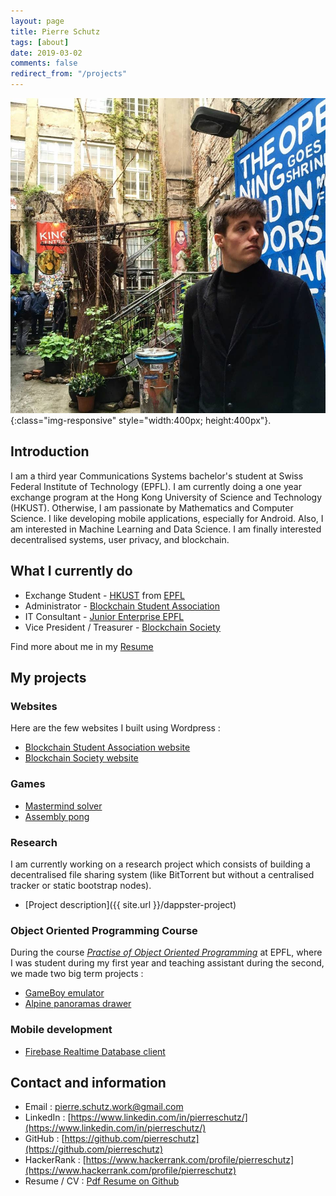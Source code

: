```yaml
---
layout: page
title: Pierre Schutz
tags: [about]
date: 2019-03-02
comments: false
redirect_from: "/projects"
---
```


![Profile picture](../assets/img/pierre-photo.jpg){:class="img-responsive" style="width:400px; height:400px"}.

## Introduction

I am a third year Communications Systems bachelor's student at Swiss Federal Institute of Technology (EPFL). I am currently doing a one year exchange program at the Hong Kong University of Science and Technology (HKUST).
Otherwise, I am passionate by Mathematics and Computer Science.
I like developing mobile applications, especially for Android. Also, I am interested in Machine Learning and Data Science. I am finally interested decentralised systems, user privacy, and blockchain.

## What I currently do

* Exchange Student - [HKUST](https://www.ust.hk/) from [EPFL](https://www.epfl.ch/)
* Administrator - [Blockchain Student Association](http://bsa.epfl.ch/)
* IT Consultant - [Junior Enterprise EPFL](https://je.epfl.ch/)  
* Vice President / Treasurer - [Blockchain Society](https://blockchainsociety.ch/)

Find more about me in my [Resume](https://github.com/pierreschutz/Resume/blob/master/Resume_Pierre_Schutz.pdf)

## My projects

### Websites

Here are the few websites I built using Wordpress :

* [Blockchain Student Association website](https://bsa.epfl.ch)
* [Blockchain Society website](https://blockchainsociety.ch/)

### Games

* [Mastermind solver](https://github.com/pierreschutz/Mastermind-solver/blob/master/README.md)
* [Assembly pong](https://github.com/pierreschutz/Pong-NiosII)

### Research

I am currently working on a research project which consists of building a decentralised file sharing system (like BitTorrent but without a centralised tracker or static bootstrap nodes).

* [Project description]({{ site.url }}/dappster-project)

### Object Oriented Programming Course

During the course [_Practise of Object Oriented Programming_](http://edu.epfl.ch/coursebook/en/practice-of-object-oriented-programming-CS-108) at EPFL, where I was student during my first year and teaching assistant during the second, we made two big term projects :
* [GameBoy emulator](https://cs108.epfl.ch/archive/18/p/00_introduction.html)
* [Alpine panoramas drawer](https://cs108.epfl.ch/archive/17/p/00_introduction.html)

### Mobile development

* [Firebase Realtime Database client](https://github.com/pierre2356/Firebase-Kotlin-Android-Simple-Read-Write)




## Contact and information

* Email : [pierre.schutz.work@gmail.com](mailto:pierre.schutz.work@gmail.com)
* LinkedIn : [https://www.linkedin.com/in/pierreschutz/](https://www.linkedin.com/in/pierreschutz/)
* GitHub : [https://github.com/pierreschutz](https://github.com/pierreschutz)
* HackerRank : [https://www.hackerrank.com/profile/pierreschutz](https://www.hackerrank.com/profile/pierreschutz)
* Resume / CV : [Pdf Resume on Github](https://github.com/pierreschutz/Resume/blob/master/Resume_Pierre_Schutz.pdf)
